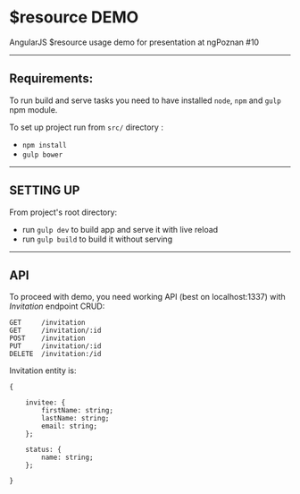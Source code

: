 $resource DEMO
=========================

AngularJS $resource usage demo for presentation at ngPoznan #10

***

Requirements:
-------------

To run build and serve tasks you need to have
installed `node`, `npm` and `gulp` npm module.

To set up project run from `src/` directory :
 - `npm install`
 - `gulp bower`

***

SETTING UP
----------

From project's root directory:
 - run `gulp dev` to build app and serve it with live reload
 - run `gulp build` to build it without serving

***

API
---

To proceed with demo, you need working API (best on localhost:1337) with *Invitation* endpoint CRUD:

```
GET     /invitation
GET     /invitation/:id
POST    /invitation
PUT     /invitation/:id
DELETE  /invitation:/id
```

Invitation entity is:

```
{

    invitee: {
        firstName: string;
        lastName: string;
        email: string;
    };

    status: {
        name: string;
    };

}
```
